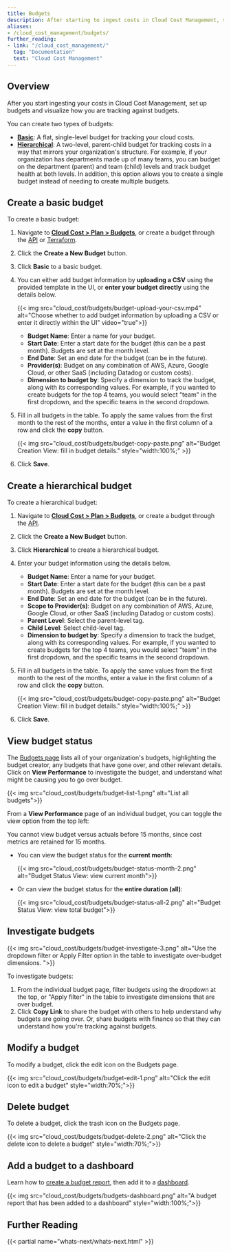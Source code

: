 ```yaml
---
title: Budgets
description: After starting to ingest costs in Cloud Cost Management, set up budgets and visualize how you're tracking against them.
aliases:
- /cloud_cost_management/budgets/
further_reading:
- link: "/cloud_cost_management/"
  tag: "Documentation"
  text: "Cloud Cost Management"
---
```


## Overview
After you start ingesting your costs in Cloud Cost Management, set up budgets and visualize how you are tracking against budgets.

You can create two types of budgets:

- [**Basic**](#create-a-basic-budget): A flat, single-level budget for tracking your cloud costs.
- [**Hierarchical**](#create-a-hierarchical-budget): A two-level, parent-child budget for tracking costs in a way that mirrors your organization's structure. For example, if your organization has departments made up of many teams, you can budget on the department (parent) and team (child) levels and track budget health at both levels. In addition, this option allows you to create a single budget instead of needing to create multiple budgets.

## Create a basic budget

To create a basic budget:

1. Navigate to [**Cloud Cost > Plan > Budgets**][1], or create a budget through the [API][2] or [Terraform][3].
1. Click the **Create a New Budget** button.
1. Click **Basic** to a basic budget.
1. You can either add budget information by **uploading a CSV** using the provided template in the UI, or **enter your budget directly** using the details below.

   {{< img src="cloud_cost/budgets/budget-upload-your-csv.mp4" alt="Choose whether to add budget information by uploading a CSV or enter it directly within the UI" video="true">}}

   - **Budget Name**: Enter a name for your budget.
   - **Start Date**: Enter a start date for the budget (this can be a past month). Budgets are set at the month level.
   - **End Date**: Set an end date for the budget (can be in the future).
   - **Provider(s)**: Budget on any combination of AWS, Azure, Google Cloud, or other SaaS (including Datadog or custom costs).
   - **Dimension to budget by**: Specify a dimension to track the budget, along with its corresponding values. For example, if you wanted to create budgets for the top 4 teams, you would select "team" in the first dropdown, and the specific teams in the second dropdown.

1. Fill in all budgets in the table. To apply the same values from the first month to the rest of the months, enter a value in the first column of a row and click the **copy** button.

   {{< img src="cloud_cost/budgets/budget-copy-paste.png" alt="Budget Creation View: fill in budget details." style="width:100%;" >}}

1. Click **Save**.

## Create a hierarchical budget

To create a hierarchical budget:

1. Navigate to [**Cloud Cost > Plan > Budgets**][1], or create a budget through the [API][2].
1. Click the **Create a New Budget** button.
1. Click **Hierarchical** to create a hierarchical budget.
1. Enter your budget information using the details below.

   - **Budget Name**: Enter a name for your budget.
   - **Start Date**: Enter a start date for the budget (this can be a past month). Budgets are set at the month level.
   - **End Date**: Set an end date for the budget (can be in the future).
   - **Scope to Provider(s)**: Budget on any combination of AWS, Azure, Google Cloud, or other SaaS (including Datadog or custom costs).
   - **Parent Level**: Select the parent-level tag.
   - **Child Level**: Select child-level tag.
   - **Dimension to budget by**: Specify a dimension to track the budget, along with its corresponding values. For example, if you wanted to create budgets for the top 4 teams, you would select "team" in the first dropdown, and the specific teams in the second dropdown.

1. Fill in all budgets in the table. To apply the same values from the first month to the rest of the months, enter a value in the first column of a row and click the **copy** button.

   {{< img src="cloud_cost/budgets/budget-copy-paste.png" alt="Budget Creation View: fill in budget details." style="width:100%;" >}}

1. Click **Save**.

## View budget status
The [Budgets page][1] lists all of your organization's budgets, highlighting the budget creator, any budgets that have gone over,
and other relevant details. Click on **View Performance** to investigate the budget, and understand what might be causing you to go over budget.

   {{< img src="cloud_cost/budgets/budget-list-1.png" alt="List all budgets">}}

From a **View Performance** page of an individual budget, you can toggle the view option from the top left:

<div class="alert alert-info">
You cannot view budget versus actuals before 15 months, since cost metrics are retained for 15 months.
</div>

- You can view the budget status for the **current month**:

   {{< img src="cloud_cost/budgets/budget-status-month-2.png" alt="Budget Status View: view current month">}}

- Or can view the budget status for the **entire duration (all)**:

   {{< img src="cloud_cost/budgets/budget-status-all-2.png" alt="Budget Status View: view total budget">}}

## Investigate budgets

   {{< img src="cloud_cost/budgets/budget-investigate-3.png" alt="Use the dropdown filter or Apply Filter option in the table to investigate over-budget dimensions. ">}}

To investigate budgets:
1. From the individual budget page, filter budgets using the dropdown at the top, or "Apply filter" in the table to investigate dimensions that are over budget.
2. Click **Copy Link** to share the budget with others to help understand why budgets are going over. Or, share budgets with finance so that they can understand how you're tracking against budgets.

## Modify a budget
To modify a budget, click the edit icon on the Budgets page.

{{< img src="cloud_cost/budgets/budget-edit-1.png" alt="Click the edit icon to edit a budget"  style="width:70%;">}}

## Delete budget
To delete a budget, click the trash icon on the Budgets page.

{{< img src="cloud_cost/budgets/budget-delete-2.png" alt="Click the delete icon to delete a budget"  style="width:70%;">}}

## Add a budget to a dashboard

Learn how to [create a budget report][4], then add it to a [dashboard][5].

{{< img src="cloud_cost/budgets/budgets-dashboard.png" alt="A budget report that has been added to a dashboard"  style="width:100%;">}}

## Further Reading
{{< partial name="whats-next/whats-next.html" >}}

[1]: https://app.datadoghq.com/cost/plan/budgets
[2]: /api/latest/cloud-cost-management/#create-or-update-a-budget
[3]: https://registry.terraform.io/providers/DataDog/datadog/latest/docs/resources/cost_budget
[4]: /cloud_cost_management/reports/
[5]: /dashboards/
